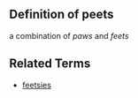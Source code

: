 ## Definition of peets

a combination of *paws* and *feets*

## Related Terms

- [feetsies](./feetsies)
